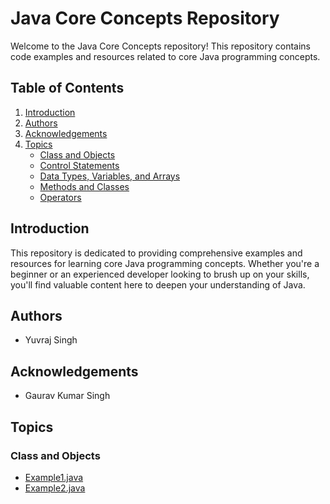 # Java Core Concepts Repository

Welcome to the Java Core Concepts repository! This repository contains code examples and resources related to core Java programming concepts.

## Table of Contents

1. [Introduction](#introduction)
2. [Authors](#authors)
3. [Acknowledgements](#acknowledgements)
4. [Topics](#topics)
    - [Class and Objects](#class-and-objects)
    - [Control Statements](#control-statements)
    - [Data Types, Variables, and Arrays](#data-types-variables-and-arrays)
    - [Methods and Classes](#methods-and-classes)
    - [Operators](#operators)

## Introduction 
This repository is dedicated to providing comprehensive examples and resources for learning core Java programming concepts. Whether you're a beginner or an experienced developer looking to brush up on your skills, you'll find valuable content here to deepen your understanding of Java.

## Authors

- Yuvraj Singh

## Acknowledgements

- Gaurav Kumar Singh


## Topics

### Class and Objects

- [Example1.java](/topics/class_and_objects/Example1.java)
- [Example2.java](/topics/class_and_objects/Example2.java)

